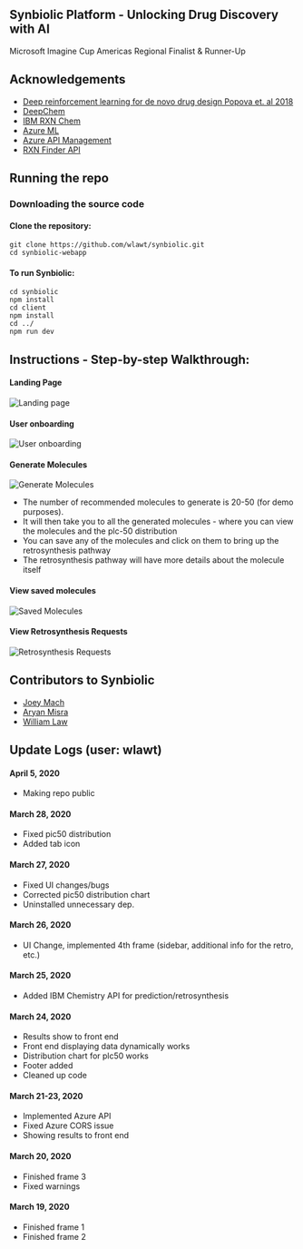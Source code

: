 ## Synbiolic Platform - Unlocking Drug Discovery with AI

Microsoft Imagine Cup Americas Regional Finalist & Runner-Up

## Acknowledgements

- [Deep reinforcement learning for de novo drug design Popova et. al 2018](https://advances.sciencemag.org/content/4/7/eaap7885)
- [DeepChem](https://github.com/deepchem/deepchem)
- [IBM RXN Chem](https://rxn.res.ibm.com/rxn/sign-in)
- [Azure ML](https://azure.microsoft.com/en-ca/services/machine-learning/)
- [Azure API Management](https://azure.microsoft.com/en-us/services/api-management/)
- [RXN Finder API](http://hulab.rxnfinder.org/smi2img/)

## Running the repo

### Downloading the source code

#### Clone the repository:

```
git clone https://github.com/wlawt/synbiolic.git
cd synbiolic-webapp
```

#### To run Synbiolic:

```
cd synbiolic
npm install
cd client
npm install
cd ../
npm run dev
```

## Instructions - Step-by-step Walkthrough:

#### Landing Page

![Landing page](https://github.com/wlawt/synbiolic/blob/master/client/src/components/img/landing.png)

#### User onboarding

![User onboarding](https://github.com/wlawt/synbiolic/blob/master/client/src/components/img/welcome.png)

#### Generate Molecules

![Generate Molecules](https://github.com/wlawt/synbiolic/blob/master/client/src/components/img/generate.png)

- The number of recommended molecules to generate is 20-50 (for demo purposes).
- It will then take you to all the generated molecules - where you can view the molecules and the plc-50 distribution
- You can save any of the molecules and click on them to bring up the retrosynthesis pathway
- The retrosynthesis pathway will have more details about the molecule itself

#### View saved molecules

![Saved Molecules](https://github.com/wlawt/synbiolic/blob/master/client/src/components/img/saved.png)

#### View Retrosynthesis Requests

![Retrosynthesis Requests](https://github.com/wlawt/synbiolic/blob/master/client/src/components/img/retro.png)

## Contributors to Synbiolic

- [Joey Mach](https://twitter.com/joeymach_)
- [Aryan Misra](https://twitter.com/AryanMisra7)
- [William Law](https://twitter.com/wlaw_)

## Update Logs (user: wlawt)

#### April 5, 2020

- Making repo public

#### March 28, 2020

- Fixed pic50 distribution
- Added tab icon

#### March 27, 2020

- Fixed UI changes/bugs
- Corrected pic50 distribution chart
- Uninstalled unnecessary dep.

#### March 26, 2020

- UI Change, implemented 4th frame (sidebar, additional info for the retro, etc.)

#### March 25, 2020

- Added IBM Chemistry API for prediction/retrosynthesis

#### March 24, 2020

- Results show to front end
- Front end displaying data dynamically works
- Distribution chart for plc50 works
- Footer added
- Cleaned up code

#### March 21-23, 2020

- Implemented Azure API
- Fixed Azure CORS issue
- Showing results to front end

#### March 20, 2020

- Finished frame 3
- Fixed warnings

#### March 19, 2020

- Finished frame 1
- Finished frame 2

